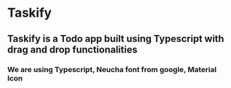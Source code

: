 # Taskify 

## Taskify is a Todo app built using Typescript with drag and drop functionalities 

### We are using Typescript, Neucha font from google, Material Icon